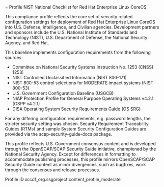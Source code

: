 = Profile NIST National Checklist for Red Hat Enterprise Linux CoreOS

This compliance profile reflects the core set of security
related configuration settings for deployment of Red Hat Enterprise
Linux CoreOS into U.S. Defense, Intelligence, and Civilian agencies.
Development partners and sponsors include the U.S. National Institute
of Standards and Technology (NIST), U.S. Department of Defense,
the National Security Agency, and Red Hat.

This baseline implements configuration requirements from the following
sources:

- Committee on National Security Systems Instruction No. 1253 (CNSSI 1253)
- NIST Controlled Unclassified Information (NIST 800-171)
- NIST 800-53 control selections for MODERATE impact systems (NIST 800-53)
- U.S. Government Configuration Baseline (USGCB)
- NIAP Protection Profile for General Purpose Operating Systems v4.2.1 (OSPP v4.2.1)
- DISA Operating System Security Requirements Guide (OS SRG)

For any differing configuration requirements, e.g. password lengths, the stricter
security setting was chosen. Security Requirement Traceability Guides (RTMs) and
sample System Security Configuration Guides are provided via the
scap-security-guide-docs package.

This profile reflects U.S. Government consensus content and is developed through
the OpenSCAP/SCAP Security Guide initiative, championed by the National
Security Agency. Except for differences in formatting to accommodate
publishing processes, this profile mirrors OpenSCAP/SCAP Security Guide
content as minor divergences, such as bugfixes, work through the
consensus and release processes.

Profile ID	xccdf_org.ssgproject.content_profile_moderate
